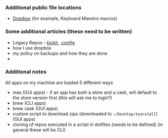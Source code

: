 ### Additional public file locations
* [Dropbox](db.install.coffee) (for example, Keyboard Maestro macros)

### Some additional articles (these need to be written)

* Legacy Repos - [kickit](https://github.com/JaredVogt/kickit), [.config](https://github.com/JaredVogt/.config)
* how I use dropbox
* my policy on backups and how they are done
* 


### Additional notes

All apps on my machine are loaded 5 different ways
* mas (GUI apps) - if an app has both a store and a cask, will default to the store version first (this will ask me to login?)
* brew (CLI apps)
* brew cask (GUI apps)
* custom script to download zips (downloaded to `~/Desktop/toinstall`) (GUI apps)
* cloning of repos executed in a script in dotfiles (needs to be defined) (in general these will be CLI)

